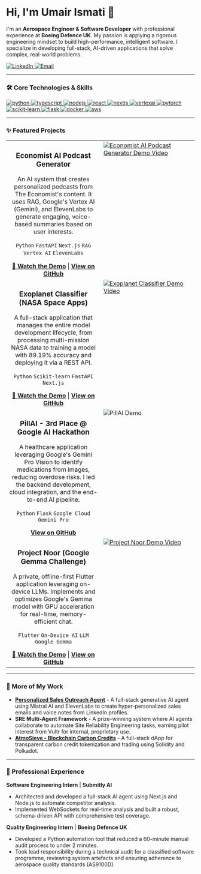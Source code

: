 # Hi, I'm Umair Ismati 👋

I'm an **Aerospace Engineer & Software Developer** with professional experience at **Boeing Defence UK**. My passion is applying a rigorous engineering mindset to build high-performance, intelligent software. I specialize in developing full-stack, AI-driven applications that solve complex, real-world problems.

<a href="https://www.linkedin.com/in/umair-ismati/" target="_blank">
<img src="https://img.shields.io/badge/LinkedIn-0A66C2.svg?style=for-the-badge&logo=linkedin&logoColor=white" alt="LinkedIn">
</a>
<a href="mailto:umair.ismati03@gmail.com">
<img src="https://img.shields.io/badge/Email-D14836.svg?style=for-the-badge&logo=gmail&logoColor=white" alt="Email">
</a>

---

### 🛠️ Core Technologies & Skills

<p align="left">
  <a href="https://www.python.org" target="_blank"> <img src="https://img.shields.io/badge/python-3670A0?style=for-the-badge&logo=python&logoColor=ffdd54" alt="python"/> </a>
  <a href="https://www.typescriptlang.org/" target="_blank"> <img src="https://img.shields.io/badge/typescript-%23007ACC.svg?style=for-the-badge&logo=typescript&logoColor=white" alt="typescript"/> </a>
  <a href="https://nodejs.org" target="_blank"> <img src="https://img.shields.io/badge/node.js-6DA55F?style=for-the-badge&logo=node.js&logoColor=white" alt="nodejs"/> </a>
  <a href="https://reactjs.org/" target="_blank"> <img src="https://img.shields.io/badge/react-%2320232a.svg?style=for-the-badge&logo=react&logoColor=%2361DAFB" alt="react"/> </a>
  <a href="https://nextjs.org/" target="_blank"> <img src="https://img.shields.io/badge/next.js-%23000000.svg?style=for-the-badge&logo=next.js&logoColor=white" alt="nextjs"/> </a>
  <a href="https://cloud.google.com/vertex-ai" target="_blank"> <img src="https://img.shields.io/badge/Vertex%20AI-4285F4?style=for-the-badge&logo=googlecloud&logoColor=white" alt="vertexai"/> </a>
  <a href="https://pytorch.org/" target="_blank"> <img src="https://img.shields.io/badge/pytorch-%23EE4C2C.svg?style=for-the-badge&logo=pytorch&logoColor=white" alt="pytorch"/> </a>
  <a href="https://scikit-learn.org/" target="_blank"> <img src="https://img.shields.io/badge/scikit--learn-%23F7931E.svg?style=for-the-badge&logo=scikit-learn&logoColor=white" alt="scikit-learn"/> </a>
  <a href="https://flask.palletsprojects.com/" target="_blank"> <img src="https://img.shields.io/badge/flask-%23000.svg?style=for-the-badge&logo=flask&logoColor=white" alt="flask"/> </a>
  <a href="https://www.docker.com/" target="_blank"> <img src="https://img.shields.io/badge/docker-%230db7ed.svg?style=for-the-badge&logo=docker&logoColor=white" alt="docker"/> </a>
  <a href="https://aws.amazon.com" target="_blank"> <img src="https://img.shields.io/badge/aws-%23232F3E.svg?style=for-the-badge&logo=amazon-aws&logoColor=white" alt="aws"/> </a>
</p>

---

### ✨ Featured Projects

<table>
<tr>
<td width="50%" valign="top">
<h3 align="center">Economist AI Podcast Generator</h3>
<p align="center">An AI system that creates personalized podcasts from The Economist's content. It uses RAG, Google's Vertex AI (Gemini), and ElevenLabs to generate engaging, voice-based summaries based on user interests.</p>
<p align="center">
<code>Python</code> <code>FastAPI</code> <code>Next.js</code> <code>RAG</code> <code>Vertex AI</code> <code>ElevenLabs</code>
</p>
<div align="center">
<a href="https://www.youtube.com/watch?v=fn5zYwrzm08"><strong>🎥 Watch the Demo</strong></a> | 
<a href="https://github.com/Rappid-exe/EconomistHack"><strong>View on GitHub</strong></a>
</div>
</td>
<td width="50%" valign="top">
<a href="https://www.youtube.com/watch?v=fn5zYwrzm08" target="_blank">
  <img src="https://img.youtube.com/vi/fn5zYwrzm08/maxresdefault.jpg" alt="Economist AI Podcast Generator Demo Video">
</a>
</td>
</tr>
<tr>
<td width="50%" valign="top">
<h3 align="center">Exoplanet Classifier (NASA Space Apps)</h3>
<p align="center">A full-stack application that manages the entire model development lifecycle, from processing multi-mission NASA data to training a model with 89.19% accuracy and deploying it via a REST API.</p>
<p align="center">
<code>Python</code> <code>Scikit-learn</code> <code>FastAPI</code> <code>Next.js</code>
</p>
<div align="center">
<a href="https://www.youtube.com/watch?v=tA-L0zJ8s1s"><strong>🎥 Watch the Demo</strong></a> | 
<a href="https://github.com/Rappid-exe/NASA-Space-App"><strong>View on GitHub</strong></a>
</div>
</td>
<td width="50%" valign="top">
<a href="https://www.youtube.com/watch?v=tA-L0zJ8s1s" target="_blank">
  <img src="https://img.youtube.com/vi/tA-L0zJ8s1s/maxresdefault.jpg" alt="Exoplanet Classifier Demo Video">
</a>
</td>
</tr>
<tr>
<td width="50%" valign="top">
<h3 align="center">PillAI - 3rd Place @ Google AI Hackathon</h3>
<p align="center">A healthcare application leveraging Google's Gemini Pro Vision to identify medications from images, reducing overdose risks. I led the backend development, cloud integration, and the end-to-end AI pipeline.</p>
<p align="center">
<code>Python</code> <code>Flask</code> <code>Google Cloud</code> <code>Gemini Pro</code>
</p>
<div align="center">
<a href="https://github.com/ZejiaYang/Google_AI_Hack/tree/pillAI"><strong>View on GitHub</strong></a>
</div>
</td>
<td width="50%" valign="top">
<img src="https://github.com/user-attachments/assets/35d5988d-1181-47c5-b7d0-f334d398a273" alt="PillAI Demo">
</td>
</tr>
<tr>
<td width="50%" valign="top">
<h3 align="center">Project Noor (Google Gemma Challenge)</h3>
<p align="center">A private, offline-first Flutter application leveraging on-device LLMs. Implements and optimizes Google's Gemma model with GPU acceleration for real-time, memory-efficient chat.</p>
<p align="center">
<code>Flutter</code> <code>On-Device AI</code> <code>LLM</code> <code>Google Gemma</code>
</p>
<div align="center">
<a href="https://www.youtube.com/watch?v=x1hwtab4kDk"><strong>🎥 Watch the Demo</strong></a> | 
<a href="https://github.com/Rappid-exe/Project-Noor"><strong>View on GitHub</strong></a>
</div>
</td>
<td width="50%" valign="top">
<a href="https://www.youtube.com/watch?v=x1hwtab4kDk" target="_blank">
  <img src="https://img.youtube.com/vi/x1hwtab4kDk/maxresdefault.jpg" alt="Project Noor Demo Video">
</a>
</td>
</tr>
</table>

---

### 🔭 More of My Work
- **[Personalized Sales Outreach Agent](https://github.com/Rappid-exe/weSellingbtw)** - A full-stack generative AI agent using Mistral AI and ElevenLabs to create hyper-personalized sales emails and voice notes from LinkedIn profiles.
- **SRE Multi-Agent Framework** - A prize-winning system where AI agents collaborate to automate Site Reliability Engineering tasks, earning pilot interest from Vultr for internal, proprietary use.
- **[AtmoSieve - Blockchain Carbon Credits](https://github.com/Rappid-exe/AtmoCC)** - A full-stack dApp for transparent carbon credit tokenization and trading using Solidity and Polkadot.

---

### 🚀 Professional Experience

**Software Engineering Intern** | **Submitly AI**
- Architected and developed a full-stack AI agent using Next.js and Node.js to automate competitor analysis.
- Implemented WebSockets for real-time analysis and built a robust, schema-driven API with comprehensive test coverage.

**Quality Engineering Intern** | **Boeing Defence UK**
- Developed a Python automation tool that reduced a 60-minute manual audit process to under 2 minutes.
- Took lead responsibility during a technical audit for a classified software programme, reviewing system artefacts and ensuring adherence to aerospace quality standards (AS9100D).
